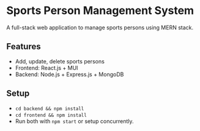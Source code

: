 # Sports Person Management System
A full-stack web application to manage sports persons using MERN stack.

## Features
- Add, update, delete sports persons
- Frontend: React.js + MUI
- Backend: Node.js + Express.js + MongoDB

## Setup
- `cd backend && npm install`
- `cd frontend && npm install`
- Run both with `npm start` or setup concurrently.
